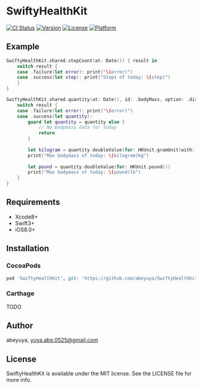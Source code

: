 # SwiftyHealthKit

[![CI Status](http://img.shields.io/travis/abeyuya/SwiftyHealthKit.svg?style=flat)](https://travis-ci.org/abeyuya/SwiftyHealthKit)
[![Version](https://img.shields.io/cocoapods/v/SwiftyHealthKit.svg?style=flat)](http://cocoapods.org/pods/SwiftyHealthKit)
[![License](https://img.shields.io/cocoapods/l/SwiftyHealthKit.svg?style=flat)](http://cocoapods.org/pods/SwiftyHealthKit)
[![Platform](https://img.shields.io/cocoapods/p/SwiftyHealthKit.svg?style=flat)](http://cocoapods.org/pods/SwiftyHealthKit)

## Example

```swift
SwiftyHealthKit.shared.stepCount(at: Date()) { result in
    switch result {
    case .failure(let error): print("\(error)")
    case .success(let step): print("Steps of today: \(step)")
    }
}
```

```swift
SwiftyHealthKit.shared.quantity(at: Date(), id: .bodyMass, option: .discreteMax) { result in
    switch result {
    case .failure(let error): print("\(error)")
    case .success(let quantity):
        guard let quantity = quantity else {
            // No bodymass data for today
            return
        }
        
        let kilogram = quantity.doubleValue(for: HKUnit.gramUnit(with: .kilo))
        print("Max bodymass of today: \(kilogram)kg")
        
        let pound = quantity.doubleValue(for: HKUnit.pound())
        print("Max bodymass of today: \(pound)lb")
    }
}
```


## Requirements

- Xcode8+
- Swift3+
- iOS8.0+

## Installation

### CocoaPods

```ruby
pod 'SwiftyHealthKit', git: 'https://github.com/abeyuya/SwiftyHealthKit'
```

### Carthage

TODO

## Author

abeyuya, yuya.abe.0525@gmail.com

## License

SwiftyHealthKit is available under the MIT license. See the LICENSE file for more info.
